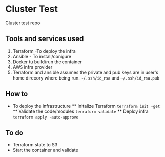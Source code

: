 # Cluster Test
Cluster test repo

## Tools and services used
1. Terraform -To deploy the infra
2. Ansible - To install/conigure
3. Docker tu build/run the container
4. AWS infra provider
5. Terraform and ansible assumes the private and pub keys are in user's home direcory where being run. `~/.ssh/id_rsa` and `~/.ssh/id_rsa.pub`
## How to
* To deploy the infrastructure
** Initalize Terraform
  ```terraform init -get```
** Validate the code/modules
  ```terraform validate```
** Deploy infra
  ```terraform apply -auto-approve```

## To do
* Terraform state to S3
* Start the container and validate

